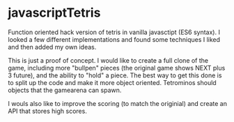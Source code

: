 # javascriptTetris

Function oriented hack version of tetris in vanilla javasctipt (ES6 syntax).
I looked a few different implementations and found some techniques I liked and then added my own ideas.

This is just a proof of concept. I would like to create a full clone of the game, including more "bullpen" pieces (the original game shows NEXT plus 3 future), and the ability to "hold" a piece. The best way to get this done is to split up the code and make it more object oriented. Tetrominos should objects that the gamearena can spawn.

I wouls also like to improve the scoring (to match the originial) and create an API that stores high scores.

